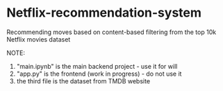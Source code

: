 # Netflix-recommendation-system
Recommending moves based on content-based filtering from the top 10k Netflix movies dataset

NOTE: 
1. "main.ipynb" is the main backend project - use it for will
2. "app.py" is the frontend (work in progress) - do not use it
3. the third file is the dataset from TMDB website 
